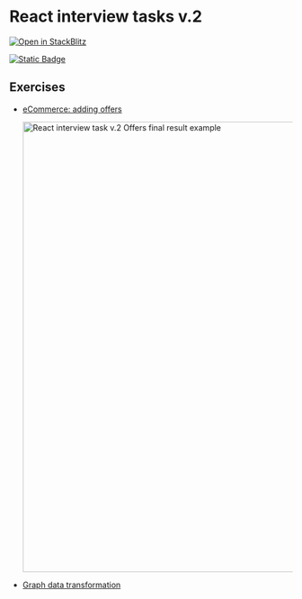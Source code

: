 # React interview tasks v.2

[![Open in StackBlitz](https://developer.stackblitz.com/img/open_in_stackblitz.svg)](https://stackblitz.com/fork/github/spanic/react-interview-task-v2?title=React%20interview%20task%20v.2)

<a href="https://master--64efbbdd17b6d0944f4367db.chromatic.com/?path=/docs/components-offer--docs" target="_blank" title="Open Chromatic Storybook showcases">![Static Badge](https://img.shields.io/badge/Showcases-red?style=for-the-badge&logo=chromatic&logoColor=white&label=open)</a>

## Exercises

- [eCommerce: adding offers](src/components/offers)

   <img width="800" src="https://github.com/spanic/react-interview-task-v2/assets/15694775/30177711-510f-401e-b272-01cb7742548b" alt="React interview task v.2 Offers final result example" />

- [Graph data transformation](src/components/graph)
